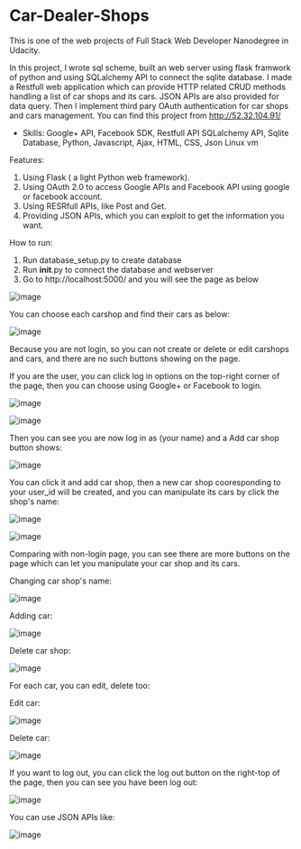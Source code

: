 # Car-Dealer-Shops

This is one of the web projects of Full Stack Web Developer Nanodegree in Udacity.

In this project, I wrote sql scheme, built an web server using flask framwork of python and using SQLalchemy API to connect the sqlite database. I made a Restfull web application which can provide HTTP related CRUD methods handling a list of car shops and its cars. JSON APIs are also provided for data query. Then I implement third pary OAuth authentication for car shops and cars management. 
You can find this project from http://52.32.104.91/

- Skills: Google+ API, Facebook SDK, Restfull API SQLalchemy API, Sqlite Database, Python, Javascript, Ajax, HTML, CSS, Json Linux vm

Features: <br/>
1. Using Flask ( a light Python web framework).<br/>
2. Using OAuth 2.0 to access Google APIs and Facebook API using google or facebook account.<br/>
3. Using RESRfull APIs, like Post and Get.<br/>
4. Providing JSON APIs, which you can exploit to get the information you want.<br/>

How to run:<br/>
1. Run database_setup.py to create database<br/>
2. Run __init__.py to connect the database and webserver<br/>
3. Go to http://localhost:5000/ and you will see the page as below<br/>

![image](https://raw.githubusercontent.com/leiyudongyu/images/master/21.jpg)

You can choose each carshop and find their cars as below:

![image](https://raw.githubusercontent.com/leiyudongyu/images/master/22.jpg)

Because you are not login, so you can not create or delete or edit carshops and cars, and there are no such buttons showing on the page.

If you are the user, you can click log in options on the top-right corner of the page, then you can choose using Google+ or Facebook to login.

![image](https://raw.githubusercontent.com/leiyudongyu/images/master/23.jpg)

![image](https://raw.githubusercontent.com/leiyudongyu/images/master/24.jpg)

Then you can see you are now log in as (your name) and a Add car shop button shows:

![image](https://raw.githubusercontent.com/leiyudongyu/images/master/25.jpg)

You can click it and add car shop, then a new car shop cooresponding to your user_id will be created, and you can manipulate its cars by click the shop's name:

![image](https://raw.githubusercontent.com/leiyudongyu/images/master/26.jpg)

![image](https://raw.githubusercontent.com/leiyudongyu/images/master/27.jpg)

Comparing with non-login page, you can see there are more buttons on the page which can let you manipulate your car shop and its cars.

Changing car shop's name:

![image](https://raw.githubusercontent.com/leiyudongyu/images/master/28.jpg)

Adding car:

![image](https://raw.githubusercontent.com/leiyudongyu/images/master/29.jpg)

Delete car shop:

![image](https://raw.githubusercontent.com/leiyudongyu/images/master/30.jpg)

For each car, you can edit, delete too:

Edit car:

![image](https://raw.githubusercontent.com/leiyudongyu/images/master/31.jpg)

Delete car:

![image](https://raw.githubusercontent.com/leiyudongyu/images/master/32.jpg)

If you want to log out, you can click the log out button on the right-top of the page, then you can see you have been log out:

![image](https://raw.githubusercontent.com/leiyudongyu/images/master/33.jpg)

You can use JSON APIs like: 

![image](https://raw.githubusercontent.com/leiyudongyu/images/master/34.jpg)
